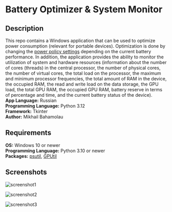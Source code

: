 # Battery Optimizer & System Monitor

## Description

This repo contains a Windows application that can be used to optimize power consumption (relevant for portable devices). Optimization is done by changing the [power policy settings](https://learn.microsoft.com/en-us/windows/win32/power/power-policy-settings) depending on the current battery performance. In addition, the application provides the ability to monitor the utilization of system and hardware resources (information about the number of cores (threads) in the central processor, the number of physical cores, the number of virtual cores, the total load on the processor, the maximum and minimum processor frequencies, the total amount of RAM in the device, the occupied RAM, the read and write load on the data storage, the GPU load, the total GPU RAM, the occupied GPU RAM, battery reserve in terms of percentage and time, and the current battery status of the device).  
**App Language:** Russian  
**Programming Language:** Python 3.12  
**Framework:** Tkinter  
**Author:** Mikhail Bahamolau  

 ## Requirements

 **OS:** Windows 10 or newer  
 **Programming Language:** Python 3.10 or newer  
 **Packages:** [psutil](https://pypi.org/project/psutil/), [GPUtil](https://pypi.org/project/GPUtil/)

 ## Screenshots
 ![screenshot1](https://i.imgur.com/NjM9dE6.png)  
   
 ![screenshot2](https://imgur.com/e4kUqkx)  

 ![screenshot3](https://imgur.com/2jgjX2I)
